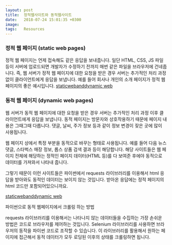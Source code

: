 ```yaml
---
layout: post
title:  정적웹사이트와 동적웹사이트
date:   2018-07-24 15:01:35 +0300
image:  
tags:   Resources
---
```


### 정적 웹 페이지 (static web pages)
정적 웹 페이지는 언제 접속해도 같은 응답을 보내줍니다. 일단 HTML, CSS, JS 파일 등이 서버에 업로드되면 개발자가 수정하기 전까지 매번 같은 파일을 브라우저에 건네줍니다. 즉, 웹 서버가 정적 웹 페이지에 대한 요청을 받은 경우 서버는 추가적인 처리 과정 없이 클라이언트에게 응답을 보냅니다. 예를 들어 회사나 개인의 소개 페이지가 정적 웹 페이지의 좋은 예시입니다. 
[staticwebanddynamic web](images/../../images/static%20web.jpg)
### 동적 웹 페이지 (dynamic web pages)
웹 서버가 동적 웹 페이지에 대한 요청을 받은 경우 서버는 추가적인 처리 과정 이후 클라이언트에게 응답을 보냅니다. 동적 페이지는 방문자와 상호작용하기 때문에 페이지 내용은 그때그때 다릅니다. 댓글, 날씨, 주가 정보 등과 같이 정보 변경이 잦은 곳에 많이 사용됩니다. 

 

웹 페이지 상에서 특정 부분을 동적으로 바꾸는 형태로 사용됩니다. 예를 들어 다음 뉴스 댓글, 스타벅스 매장 정보, 롭스 상품 검색 결과 등이 해당합니다. 해당 사이트들은 웹 페이지 전체에 해당하는 정적인 페이지 데이터(HTML 등)를 다 보여준 후에야 동적으로 데이터를 가져와서 나타내 줍니다. 

 

그렇기 때문이 이런 사이트들은 파이썬에서 requests 라이브러리를 이용해서 html 응답을 받아와도 동적인 데이터는 보이지 않는 것입니다. 받아온 응답에는 정적 페이지의 html 코드만 포함되어있으니까요.

[staticwebanddynamic web](images/../../images/dynamic%20web.jpg)

 파이썬으로 동적 웹페이지에서 크롤링 하는 방법 

requests 라이브러리를 이용해서는 나타나지 않는 데이터들을 수집하는 가장 손쉬운 방법은 코드로 브라우저를 제어하는 것입니다. Selenium 라이브러리를 사용하면 브라우저의 동작을 파이썬 코드로 조작할 수 있습니다. 이 라이브러리를 활용해서 원하는 페이지에 접근해서 동적 데이터가 모두 로딩된 이후의 상태를 크롤링하면 됩니다.